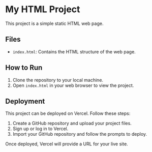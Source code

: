# My HTML Project

This project is a simple static HTML web page.

## Files

- `index.html`: Contains the HTML structure of the web page.

## How to Run

1. Clone the repository to your local machine.
2. Open `index.html` in your web browser to view the project.

## Deployment

This project can be deployed on Vercel. Follow these steps:

1. Create a GitHub repository and upload your project files.
2. Sign up or log in to Vercel.
3. Import your GitHub repository and follow the prompts to deploy.

Once deployed, Vercel will provide a URL for your live site.